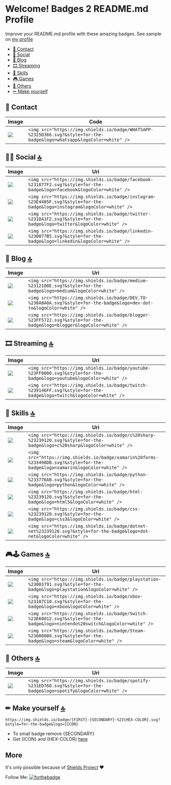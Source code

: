 # Welcome! Badges 2 README.md Profile 

Improve your README.md profile with these amazing badges. See sample on [my profile](https://github.com/alexandresanlim)

- [📱 Contact](#-contact-)
- [👨 Social](#-social-)
- [📝 Blog](#-blog-)
- [🎞 Streaming](#-streaming-)
- [🚀 Skills](#-skills-)
- [🎮 Games](#-games-)
- [🐸 Others](#-others-)
- [✏ Make yourself](#-make-yourself-)

## 📱 Contact


Image | Code
------------ | -------------
<img src="https://img.shields.io/badge/WHATSAPP-%2325D366.svg?&style=for-the-badge&logo=whatsapp&logoColor=white" /> | ```<img src="https://img.shields.io/badge/WHATSAPP-%2325D366.svg?&style=for-the-badge&logo=whatsapp&logoColor=white" /> ```


## 👨👩 Social [🔝](#welcome-badges-2-readmemd-profile)

Image | Uri
------------ | -------------
<img src="https://img.shields.io/badge/facebook-%231877F2.svg?&style=for-the-badge&logo=facebook&logoColor=white" /> | ```<img src="https://img.shields.io/badge/facebook-%231877F2.svg?&style=for-the-badge&logo=facebook&logoColor=white" />```
<img src="https://img.shields.io/badge/instagram-%23E4405F.svg?&style=for-the-badge&logo=instagram&logoColor=white" /> | ```<img src="https://img.shields.io/badge/instagram-%23E4405F.svg?&style=for-the-badge&logo=instagram&logoColor=white" /> ```
<img src="https://img.shields.io/badge/twitter-%231DA1F2.svg?&style=for-the-badge&logo=twitter&logoColor=white" /> | ```<img src="https://img.shields.io/badge/twitter-%231DA1F2.svg?&style=for-the-badge&logo=twitter&logoColor=white" /> ```
<img src="https://img.shields.io/badge/linkedin-%230077B5.svg?&style=for-the-badge&logo=linkedin&logoColor=white" /> | ```<img src="https://img.shields.io/badge/linkedin-%230077B5.svg?&style=for-the-badge&logo=linkedin&logoColor=white" /> ```


## 📝 Blog [🔝](#welcome-badges-2-readmemd-profile)

Image | Uri
------------ | -------------
<img src="https://img.shields.io/badge/medium-%2312100E.svg?&style=for-the-badge&logo=medium&logoColor=white" /> | ``` <img src="https://img.shields.io/badge/medium-%2312100E.svg?&style=for-the-badge&logo=medium&logoColor=white" /> ```
<img src="https://img.shields.io/badge/DEV.TO-%230A0A0A.svg?&style=for-the-badge&logo=dev-dot-to&logoColor=white" /> | ```<img src="https://img.shields.io/badge/DEV.TO-%230A0A0A.svg?&style=for-the-badge&logo=dev-dot-to&logoColor=white" /> ```
<img src="https://img.shields.io/badge/blogger-%23FF5722.svg?&style=for-the-badge&logo=blogger&logoColor=white" /> | ```<img src="https://img.shields.io/badge/blogger-%23FF5722.svg?&style=for-the-badge&logo=blogger&logoColor=white" /> ```

## 🎞 Streaming [🔝](#welcome-badges-2-readmemd-profile)

Image | Uri
------------ | -------------
<img src="https://img.shields.io/badge/youtube-%23FF0000.svg?&style=for-the-badge&logo=youtube&logoColor=white" /> | ``` <img src="https://img.shields.io/badge/youtube-%23FF0000.svg?&style=for-the-badge&logo=youtube&logoColor=white" /> ```
<img src="https://img.shields.io/badge/twitch-%239146FF.svg?&style=for-the-badge&logo=twitch&logoColor=white" /> | ``` <img src="https://img.shields.io/badge/twitch-%239146FF.svg?&style=for-the-badge&logo=twitch&logoColor=white" /> ```


## 🚀 Skills [🔝](#welcome-badges-2-readmemd-profile)

Image | Uri
------------ | -------------
<img src="https://img.shields.io/badge/c%20sharp-%23239120.svg?&style=for-the-badge&logo=c%20sharp&logoColor=white" /> | ``` <img src="https://img.shields.io/badge/c%20sharp-%23239120.svg?&style=for-the-badge&logo=c%20sharp&logoColor=white" /> ```
<img src="https://img.shields.io/badge/xamarin%20forms-%233498DB.svg?&style=for-the-badge&logo=xamarin&logoColor=white" /> | ``` <img src="https://img.shields.io/badge/xamarin%20forms-%233498DB.svg?&style=for-the-badge&logo=xamarin&logoColor=white" /> ```
<img src="https://img.shields.io/badge/python-%233776AB.svg?&style=for-the-badge&logo=python&logoColor=white" /> | ``` <img src="https://img.shields.io/badge/python-%233776AB.svg?&style=for-the-badge&logo=python&logoColor=white" /> ```
<img src="https://img.shields.io/badge/html-%23239120.svg?&style=for-the-badge&logo=html5&logoColor=white" /> | ``` <img src="https://img.shields.io/badge/html-%23239120.svg?&style=for-the-badge&logo=html5&logoColor=white" /> ```
<img src="https://img.shields.io/badge/css-%23239120.svg?&style=for-the-badge&logo=css3&logoColor=white" /> | ``` <img src="https://img.shields.io/badge/css-%23239120.svg?&style=for-the-badge&logo=css3&logoColor=white" /> ```
<img src="https://img.shields.io/badge/dotnet-net%23239120.svg?&style=for-the-badge&logo=dot-net&logoColor=white" /> | ``` <img src="https://img.shields.io/badge/dotnet-net%23239120.svg?&style=for-the-badge&logo=dot-net&logoColor=white" /> ```


## 🎮🕹 Games [🔝](#welcome-badges-2-readmemd-profile)


Image | Uri
------------ | -------------
<img src="https://img.shields.io/badge/playstation-%23003791.svg?&style=for-the-badge&logo=playstation&logoColor=white" /> | ``` <img src="https://img.shields.io/badge/playstation-%23003791.svg?&style=for-the-badge&logo=playstation&logoColor=white" /> ```
<img src="https://img.shields.io/badge/xbox-%23107C10.svg?&style=for-the-badge&logo=xbox&logoColor=white" /> | ``` <img src="https://img.shields.io/badge/xbox-%23107C10.svg?&style=for-the-badge&logo=xbox&logoColor=white" /> ```
<img src="https://img.shields.io/badge/Switch-%23E60012.svg?&style=for-the-badge&logo=nintendo%20switch&logoColor=white" /> | ``` <img src="https://img.shields.io/badge/Switch-%23E60012.svg?&style=for-the-badge&logo=nintendo%20switch&logoColor=white" /> ```
<img src="https://img.shields.io/badge/Steam-%23000000.svg?&style=for-the-badge&logo=steam&logoColor=white" /> | ``` <img src="https://img.shields.io/badge/Steam-%23000000.svg?&style=for-the-badge&logo=steam&logoColor=white" /> ```

## 🐸 Others [🔝](#welcome-badges-2-readmemd-profile)

Image | Uri
------------ | -------------
<img src="https://img.shields.io/badge/spotify-%231ED760.svg?&style=for-the-badge&logo=spotify&logoColor=white" /> | ``` <img src="https://img.shields.io/badge/spotify-%231ED760.svg?&style=for-the-badge&logo=spotify&logoColor=white" /> ```

## ✏ Make yourself [🔝](#welcome-badges-2-readmemd-profile)

```
https://img.shields.io/badge/{FIRST}-{SECONDARY}-%23{HEX-COLOR}.svg?&style=for-the-badge&logo={ICON}
```

- To small badge remove {SECONDARY}
- Get {ICON} and {HEX-COLOR} [here](https://simpleicons.org/)


## More

It's only possible because of [Shields Project](https://github.com/badges/shields) ❤

Follow Me:
[![forthebadge](https://img.shields.io/github/followers/alexandresanlim?label=GitHub&style=social)](https://github.com/alexandresanlim)

